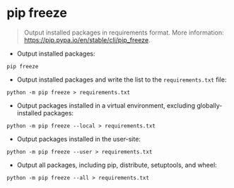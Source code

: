 # pip freeze

> Output installed packages in requirements format.
> More information: <https://pip.pypa.io/en/stable/cli/pip_freeze>.

- Output installed packages:

`pip freeze`

- Output installed packages and write the list to the `requirements.txt` file:

`python -m pip freeze > requirements.txt`

- Output packages installed in a virtual environment, excluding globally-installed packages:

`python -m pip freeze --local > requirements.txt`

- Output packages installed in the user-site:

`python -m pip freeze --user > requirements.txt`

- Output all packages, including pip, distribute, setuptools, and wheel:

`python -m pip freeze --all > requirements.txt`
